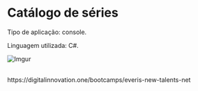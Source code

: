 # Catálogo de séries

Tipo de aplicação: console.

Linguagem utilizada: C#.

![Imgur](https://i.imgur.com/aukxiwT.png)

<br/>
https://digitalinnovation.one/bootcamps/everis-new-talents-net
